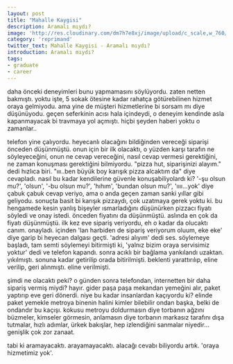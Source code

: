 ```yaml
---
layout: post
title: "Mahalle Kaygisi"
description: Aramalı mıydı?
image: 'http://res.cloudinary.com/dm7h7e8xj/image/upload/c_scale,w_760/v1504807365/now-you-see-me_wtv89q.jpg'
category: 'reprimand'
twitter_text: Mahalle Kaygisi - Aramalı mıydı?
introduction: Aramalı mıydı?
tags:
- graduate
- career
---
```


daha önceki deneyimleri bunu yapmamasını söylüyordu. zaten netten bakmıştı. yoktu işte, 5 sokak ötesine kadar rahatça götürebilinen hizmet oraya gelmiyodu. ama yine de müşteri hizmetlerine bi sorsam mı diye düşünüyodu. geçen seferkinin acısı hala içindeydi, o deneyim kendinde asla kapanmayacak bi travmaya yol açmıştı. hiçbi şeyden haberi yoktu o zamanlar..

telefon yine çalıyordu. heyecanlı olacağını bildiğinden vereceği siparişi önceden düşünmüştü. onun için bir ilk olacaktı, o yüzden karşı tarafın ne söyleyeceğini, onun ne cevap vereceğini, nasıl cevap vermesi gerektiğini, ne zaman konuşması gerektiğini bilmiyordu. "pizza hut, siparişinizi alayım." dedi hızlıca biri. "ııı..ben büyük boy karışık pizza alcaktım da" diye cevapladı. nasıl bu kadar kendilerine güvenle konuşabiliyolardı ki? '-şu olsun mu?', 'olsun', '-bu olsun mu?', 'hıhım', 'bundan olsun mu?', 'ıııı...yok' diye çabuk çabuk cevap veriyo, ama o anda geçen zaman sanki yıllar gibi geliyodu. sonuçta basit bi karışık pizzaydı, çok uzatmaya gerek yoktu ki. bu hengamede kesin yanlış bişeyler ısmarladığını düşünürken pizzacı fiyatı söyledi ve onay istedi. önceden fiyatını da düşünmüştü. aslında en çok da fiyatı düşünmüştü. ilk kez eve sipariş veriyordu, eh o kadar da olucaktı canım. onayladı. içinden 'lan harbiden de sipariş veriyorum oluum, eke eke' diye garip bi heyecan dalgası geçti. 'adresi alıyım' dedi ses. söylemeye başladı, tam semti söylemeyi bitirmişti ki, 'yalnız bizim oraya servisimiz yoktur' dedi ve telefon kapandı. sonra acıklı bir bağlama yankılandı uzaktan. yıkılmıştı. sonuna kadar getirilip orada bitirilmişti. beklenti yarattırılıp, eline verilip, geri alınmıştı. eline verilmişti.

şimdi ne olacaktı peki? o günden sonra telefondan, internetten bir daha sipariş vermiş miydi? hayır. gider paşa paşa mekandan yemeğini alır, paket yaptırıp eve geri dönerdi. niye bu kadar insanlardan kaçıyordu ki? elinde paket yemekle metroya binenin halini kimler bilebilir ondan başka, belki de ondandır bu kaçışı. kokusu metroyu doldurmasın diye torbanın ağzını büzmeler, kimseler görmesin, anlamasın diye torbanın markasız tarafını dışa tutmalar, hızlı adımlar, ürkek bakışlar, hep izlendiğini sanmalar niyedir... genişlik çok zor zanaat.

tabi ki aramayacaktı. arayamayacaktı. alacağı cevabı biliyordu artık. 'oraya hizmetimiz yok'.
